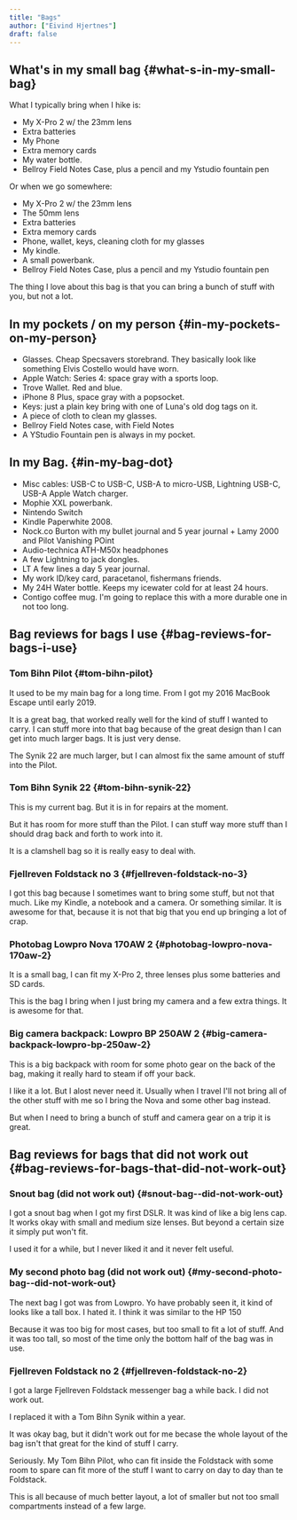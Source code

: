 ```yaml
---
title: "Bags"
author: ["Eivind Hjertnes"]
draft: false
---
```


## What's in my small bag {#what-s-in-my-small-bag}

What I typically bring when I hike is:

-   My X-Pro 2 w/ the 23mm lens
-   Extra batteries
-   My Phone
-   Extra memory cards
-   My water bottle.
-   Bellroy Field Notes Case, plus a pencil and my Ystudio fountain pen

Or when we go somewhere:

-   My X-Pro 2 w/ the 23mm lens
-   The 50mm lens
-   Extra batteries
-   Extra memory cards
-   Phone, wallet, keys, cleaning cloth for my glasses
-   My kindle.
-   A small powerbank.
-   Bellroy Field Notes Case, plus a pencil and my Ystudio fountain pen

The thing I love about this bag is that you can bring a bunch of stuff
with you, but not a lot.


## In my pockets / on my person {#in-my-pockets-on-my-person}

-   Glasses. Cheap Specsavers storebrand. They basically look like
    something Elvis Costello would have worn.
-   Apple Watch: Series 4: space gray with a sports loop.
-   Trove Wallet. Red and blue.
-   iPhone 8 Plus, space gray with a popsocket.
-   Keys: just a plain key bring with one of Luna's old dog tags on it.
-   A piece of cloth to clean my glasses.
-   Bellroy Field Notes case, with Field Notes
-   A YStudio Fountain pen is always in my pocket.


## In my Bag. {#in-my-bag-dot}

-   Misc cables: USB-C to USB-C, USB-A to micro-USB, Lightning USB-C,
    USB-A Apple Watch charger.
-   Mophie XXL powerbank.
-   Nintendo Switch
-   Kindle Paperwhite 2008.
-   Nock.co Burton with my bullet journal and 5 year journal + Lamy 2000 and Pilot Vanishing POint
-   Audio-technica ATH-M50x headphones
-   A few Lightning to jack dongles.
-   LT A few lines a day 5 year journal.
-   My work ID/key card, paracetanol, fishermans friends.
-   My 24H Water bottle. Keeps my icewater cold for at least 24 hours.
-   Contigo coffee mug. I'm going to replace this with a more durable one
    in not too long.


## Bag reviews for bags I use {#bag-reviews-for-bags-i-use}


### Tom Bihn Pilot {#tom-bihn-pilot}

It used to be my main bag for a long time. From I got my 2016 MacBook Escape until early 2019.

It is a great bag, that worked really well for the kind of stuff I wanted to carry. I can stuff more into that bag because of the great design than I can get into much larger bags. It is just very dense.

The Synik 22 are much larger, but I can almost fix the same amount of stuff into the Pilot.


### Tom Bihn Synik 22 {#tom-bihn-synik-22}

This is my current bag. But it is in for repairs at the moment.

But it has room for more stuff than the Pilot. I can stuff way more stuff than I should drag back and forth to work into it.

It is a clamshell  bag so it is really easy to deal with.


### Fjellreven Foldstack no 3 {#fjellreven-foldstack-no-3}

I got this bag because I sometimes want to bring some stuff, but not that much. Like my Kindle, a notebook and a camera. Or something similar. It is awesome for that, because it is not that big that you end up bringing a lot of crap.


### Photobag Lowpro Nova 170AW 2 {#photobag-lowpro-nova-170aw-2}

It is a small bag, I can fit my X-Pro 2, three lenses plus some batteries and SD cards.

This is the bag I bring when I just bring my camera and a few extra things. It is awesome for that.


### Big camera backpack: Lowpro BP 250AW 2 {#big-camera-backpack-lowpro-bp-250aw-2}

This is a big backpack with room for some photo gear on the back of the bag, making it really hard to steam if off your back.

I like it a lot. But I alost never need it. Usually when I travel I'll not bring all of the other stuff with me so I bring the Nova and some other bag instead.

But when I need to bring a bunch of stuff and camera gear on a trip it is great.


## Bag reviews for bags that did not work out {#bag-reviews-for-bags-that-did-not-work-out}


### Snout bag (did not work out) {#snout-bag--did-not-work-out}

I got a snout bag when I got my first DSLR. It was kind of like a big lens cap. It works okay with small and medium size lenses. But beyond a certain size it simply put won't fit.

I used it for a while, but I never liked it and it never felt useful.


### My second photo bag (did not work out) {#my-second-photo-bag--did-not-work-out}

The next bag I got was  from Lowpro. Yo have probably seen it, it kind of looks like a tall box. I hated it. I think it was similar to the HP 150

Because it was too big for most cases, but too small to fit a lot of stuff. And it was too tall, so most of the time only the bottom half of the bag was in use.


### Fjellreven Foldstack no 2 {#fjellreven-foldstack-no-2}

I got a large Fjellreven Foldstack messenger bag a while back. I did not work out.

I replaced it with a Tom Bihn Synik within a year.

It was okay bag, but it didn't work out for me becase the whole layout of the bag isn't that great for the kind of stuff I carry.

Seriously. My Tom Bihn Pilot, who can fit inside the Foldstack with some room to spare can fit more of the stuff I want to carry on day to day than te Foldstack.

This is all because of much better layout, a lot of smaller but not too small compartments instead of a few large.

